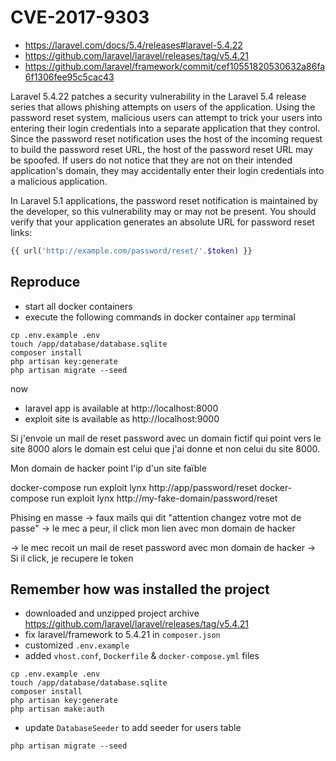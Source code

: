 # CVE-2017-9303

- https://laravel.com/docs/5.4/releases#laravel-5.4.22
- https://github.com/laravel/laravel/releases/tag/v5.4.21
- https://github.com/laravel/framework/commit/cef10551820530632a86fa6f1306fee95c5cac43

Laravel 5.4.22 patches a security vulnerability in the Laravel 5.4 release series that allows phishing attempts on users of the application.
Using the password reset system, malicious users can attempt to trick your users into entering their login credentials into a separate application that they control.
Since the password reset notification uses the host of the incoming request to build the password reset URL, the host of the password reset URL may be spoofed.
If users do not notice that they are not on their intended application's domain, they may accidentally enter their login credentials into a malicious application.

In Laravel 5.1 applications, the password reset notification is maintained by the developer, so this vulnerability may or may not be present.
You should verify that your application generates an absolute URL for password reset links:

```php
{{ url('http://example.com/password/reset/'.$token) }}
```

## Reproduce

- start all docker containers
- execute the following commands in docker container `app` terminal

```shell
cp .env.example .env
touch /app/database/database.sqlite
composer install
php artisan key:generate
php artisan migrate --seed
```

now
- laravel app is available at http://localhost:8000
- exploit site is available as http://localhost:9000

Si j'envoie un mail de reset password avec un domain fictif qui point vers le site 8000 alors le domain est celui que j'ai donne et non celui du site 8000.

Mon domain de hacker point l'ip d'un site faïble

docker-compose run exploit lynx http://app/password/reset
docker-compose run exploit lynx http://my-fake-domain/password/reset

Phising en masse -> faux mails qui dit "attention changez votre mot de passe"
-> le mec a peur, il click mon lien avec mon domain de hacker

-> le mec recoit un mail de reset password avec mon domain de hacker
-> Si il click, je recupere le token

## Remember how was installed the project

- downloaded and unzipped project archive https://github.com/laravel/laravel/releases/tag/v5.4.21
- fix laravel/framework to 5.4.21 in `composer.json`
- customized `.env.example`
- added `vhost.conf`, `Dockerfile` & `docker-compose.yml` files

```shell
cp .env.example .env
touch /app/database/database.sqlite
composer install
php artisan key:generate
php artisan make:auth
```

- update `DatabaseSeeder` to add seeder for users table

```shell
php artisan migrate --seed
```
